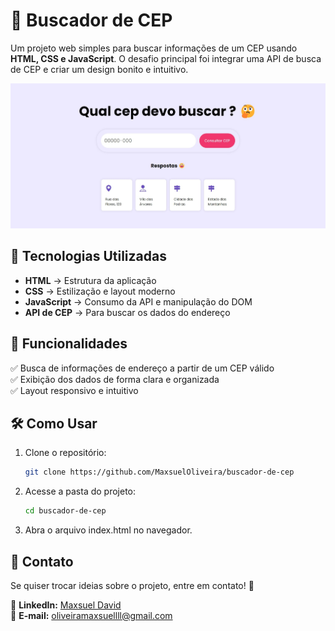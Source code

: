 # 🏡 Buscador de CEP  

Um projeto web simples para buscar informações de um CEP usando **HTML, CSS e JavaScript**. O desafio principal foi integrar uma API de busca de CEP e criar um design bonito e intuitivo.  

![Preview do Projeto](./public/screenshot.jpeg)  

## 🚀 Tecnologias Utilizadas  

- **HTML** → Estrutura da aplicação  
- **CSS** → Estilização e layout moderno  
- **JavaScript** → Consumo da API e manipulação do DOM  
- **API de CEP** → Para buscar os dados do endereço  

## 🎯 Funcionalidades  

✅ Busca de informações de endereço a partir de um CEP válido  
✅ Exibição dos dados de forma clara e organizada  
✅ Layout responsivo e intuitivo  

## 🛠️ Como Usar  

1. Clone o repositório:  

   ```bash
   git clone https://github.com/MaxsuelOliveira/buscador-de-cep
   ```

2. Acesse a pasta do projeto:

    ```bash
    cd buscador-de-cep
    ```

3. Abra o arquivo index.html no navegador.

## 📩 Contato

Se quiser trocar ideias sobre o projeto, entre em contato! 🚀

🔗 **LinkedIn:** [Maxsuel David](https://www.linkedin.com/in/maxsuel-david-00b0a734b/)  
📧 **E-mail:** [oliveiramaxsuellll@gmail.com](mailto://oliveiramaxsuellll@gmail.com)